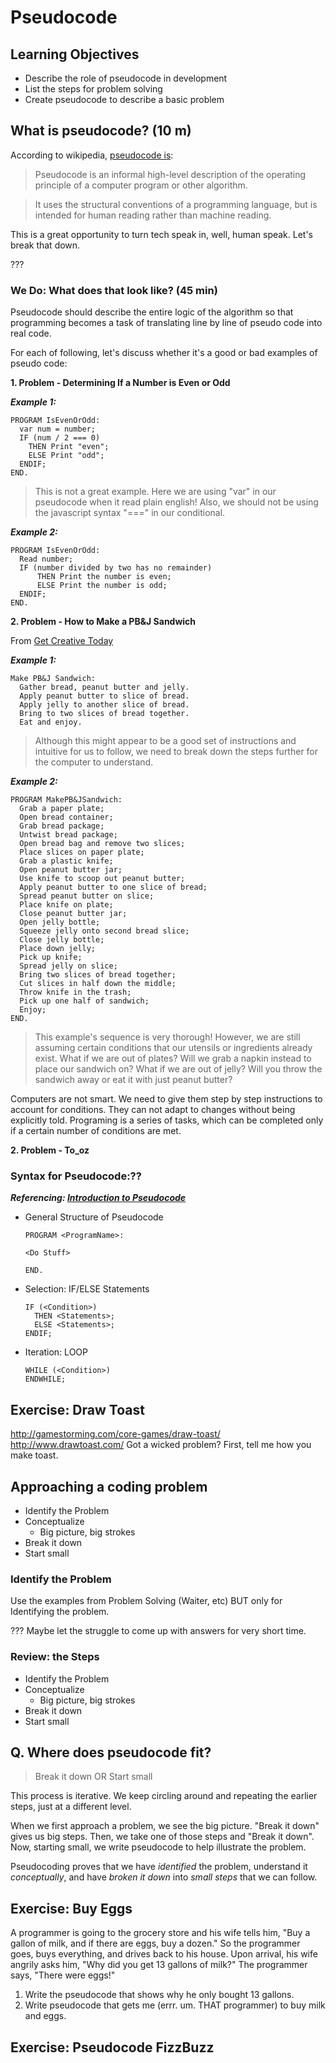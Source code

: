 # Pseudocode

## Learning Objectives
- Describe the role of pseudocode in development
- List the steps for problem solving
- Create pseudocode to describe a basic problem


## What is pseudocode? (10 m)

According to wikipedia, [pseudocode is](https://en.wikipedia.org/wiki/Pseudocode):
> Pseudocode is an informal high-level description of the operating principle of a computer program or other algorithm.

> It uses the structural conventions of a programming language, but is intended for human reading rather than machine reading.

This is a great opportunity to turn tech speak in, well, human speak. Let's break that down.

???

### We Do: What does that look like? (45 min)

Pseudocode should describe the entire logic of the algorithm so that programming becomes a task of translating line by line of pseudo code into real code. 

For each of following, let's discuss whether it's a good or bad examples of pseudo code:

**1. Problem - Determining If a Number is Even or Odd**

***Example 1:***
```
PROGRAM IsEvenOrOdd:
  var num = number;
  IF (num / 2 === 0)
    THEN Print "even";
    ELSE Print "odd";
  ENDIF;
END.
```
>This is not a great example. Here we are using "var" in our pseudocode when it read plain english! Also, we should not be using the javascript syntax "===" in our conditional. 

***Example 2:***
```
PROGRAM IsEvenOrOdd:
  Read number;
  IF (number divided by two has no remainder)
      THEN Print the number is even;
      ELSE Print the number is odd;
  ENDIF;
END.
```

**2. Problem - How to Make a PB&J Sandwich**

From [Get Creative Today](http://getcreativetoday.com/lessons/pseudo-code-flowcharts/)

***Example 1:***
```
Make PB&J Sandwich:
  Gather bread, peanut butter and jelly.
  Apply peanut butter to slice of bread.
  Apply jelly to another slice of bread.
  Bring to two slices of bread together.
  Eat and enjoy.

```
>Although this might appear to be a good set of instructions and intuitive for us to follow, we need to break down the steps further for the computer to understand.

***Example 2:***
```
PROGRAM MakePB&JSandwich:
  Grab a paper plate;
  Open bread container;
  Grab bread package;
  Untwist bread package;
  Open bread bag and remove two slices;
  Place slices on paper plate;
  Grab a plastic knife;
  Open peanut butter jar;
  Use knife to scoop out peanut butter;
  Apply peanut butter to one slice of bread;
  Spread peanut butter on slice;
  Place knife on plate;
  Close peanut butter jar;
  Open jelly bottle;
  Squeeze jelly onto second bread slice;
  Close jelly bottle;
  Place down jelly;
  Pick up knife;
  Spread jelly on slice;
  Bring two slices of bread together;
  Cut slices in half down the middle;
  Throw knife in the trash;
  Pick up one half of sandwich;
  Enjoy;
END.  
```
>This example's sequence is very thorough! However, we are still assuming certain conditions that our utensils or ingredients already exist. What if we are out of plates? Will we grab a napkin instead to place our sandwich on? What if we are out of jelly? Will you throw the sandwich away or eat it with just peanut butter?

Computers are not smart. We need to give them step by step instructions to account for conditions. They can not adapt to changes without being explicitly told. Programing is a series of tasks, which can be completed only if a certain number of conditions are met.

**2. Problem - To_oz**

<!--I added this structure as I was looking up PseudoCode examples so feel free to take it out or if you would like me to expand on it I can as well-->

### Syntax for Pseudocode:??

***Referencing: [Introduction to Pseudocode](http://www.slideshare.net/DamianGordon1/pseudocode-10373156)***

* General Structure of Pseudocode
  ```text
  PROGRAM <ProgramName>:

  <Do Stuff>

  END.
  ```

* Selection: IF/ELSE Statements
  ```
  IF (<Condition>)
    THEN <Statements>;
    ELSE <Statements>;
  ENDIF;

  ```
* Iteration: LOOP
  ```
  WHILE (<Condition>)
  ENDWHILE;
  ```

## Exercise: Draw Toast
http://gamestorming.com/core-games/draw-toast/
http://www.drawtoast.com/
Got a wicked problem? First, tell me how you make toast.


## Approaching a coding problem

- Identify the Problem
- Conceptualize
  - Big picture, big strokes
- Break it down
- Start small

### Identify the Problem

Use the examples from Problem Solving (Waiter, etc) BUT only for Identifying the problem.  

??? Maybe let the struggle to come up with answers for very short time.

### Review: the Steps

- Identify the Problem
- Conceptualize
  - Big picture, big strokes
- Break it down
- Start small

Q. Where does pseudocode fit?
---

> Break it down OR Start small

This process is iterative.  We keep circling around and repeating the earlier steps, just at a different level.

When we first approach a problem, we see the big picture.  "Break it down" gives us big steps.  Then, we take one of those steps and "Break it down".  Now, starting small, we write pseudocode to help illustrate the problem.  

Pseudocoding proves that we have *identified* the problem, understand it *conceptually*, and have *broken it down* into *small steps* that we can follow.


## Exercise: Buy Eggs

A programmer is going to the grocery store and his wife tells him, "Buy a gallon of milk, and if there are eggs, buy a dozen." So the programmer goes, buys everything, and drives back to his house. Upon arrival, his wife angrily asks him, "Why did you get 13 gallons of milk?" The programmer says, "There were eggs!"

1. Write the pseudocode that shows why he only bought 13 gallons.
2. Write pseudocode that gets me (errr.  um.  THAT programmer) to buy milk and eggs.

## Exercise: Pseudocode FizzBuzz
